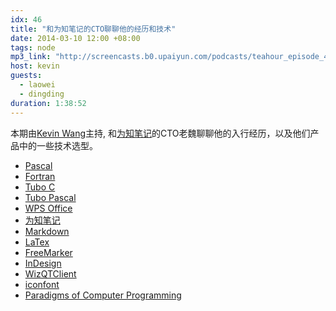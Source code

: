```yaml
---
idx: 46
title: "和为知笔记的CTO聊聊他的经历和技术"
date: 2014-03-10 12:00 +08:00
tags: node
mp3_link: "http://screencasts.b0.upaiyun.com/podcasts/teahour_episode_46.m4a"
host: kevin
guests:
  - laowei
  - dingding
duration: 1:38:52
---
```

本期由[Kevin Wang](http://www.gotealeaf.com)主持, 和[为知笔记](http://www.wiz.cn/index.html)的CTO老魏聊聊他的入行经历，以及他们产品中的一些技术选型。

* [Pascal](http://zh.wikipedia.org/wiki/Pascal_(%E7%A8%8B%E5%BC%8F%E8%AA%9E%E8%A8%80))
* [Fortran](http://zh.wikipedia.org/wiki/Fortran)
* [Tubo C](http://en.wikipedia.org/wiki/Turbo_cC)
* [Tubo Pascal](http://en.wikipedia.org/wiki/Turbo_Pascal)
* [WPS Office](http://linux.wps.cn/)
* [为知笔记](http://www.wiz.cn/index.html)
* [Markdown](http://daringfireball.net/projects/markdown/syntax)
* [LaTex](http://www.latex-project.org/)
* [FreeMarker](http://freemarker.org/)
* [InDesign](http://www.adobe.com/products/indesign.html)
* [WizQTClient](https://github.com/WizTeam/WizQTClient)
* [iconfont](http://www.iconfont.cn/)
* [Paradigms of Computer Programming](https://www.edx.org/course/louvainx/louvainx-louv1-01x-paradigms-computer-1203)

